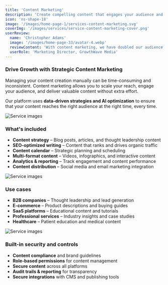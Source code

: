 ```yaml
---
title: 'Content Marketing'
description: 'Create compelling content that engages your audience and drives conversions with strategic content marketing campaigns.'
icon: 'ns-shape-18'
image: '/images/home-page-1/services-content-marketing.svg'
coverImg: '/images/services/service-content-marketing-cover.png'
userReview:
  name: 'Christopher Adams'
  image: '/images/home-page-33/avatar-4.webp'
  reviewContent: 'With content marketing, we have doubled our audience engagement while cutting content creation time in half. It has become a vital part of our growth strategy.'
  userRole: 'Marketing Director, GrowthWave Media'
---
```


### Drive Growth with Strategic Content Marketing

Managing your content creation manually can be time-consuming and inconsistent. Content marketing allows you to scale your reach, engage your audience, and deliver valuable content without extra effort.

Our platform uses **data-driven strategies and AI optimization** to ensure that your content reaches the right audience at the right time, every time.

![Service images](/images/services/service-details-1.png)

### What's included

- **Content strategy** – Blog posts, articles, and thought leadership content
- **SEO-optimized writing** – Content that ranks and drives organic traffic
- **Content calendar** – Strategic planning and scheduling
- **Multi-format content** – Videos, infographics, and interactive content
- **Analytics & reporting** – Track engagement and content performance
- **Content distribution** – Social media and email marketing integration

![Service images](/images/services/service-details-2.png)

### Use cases

- **B2B companies** – Thought leadership and lead generation
- **E-commerce** – Product descriptions and buying guides
- **SaaS platforms** – Educational content and tutorials
- **Professional services** – Industry insights and case studies
- **Healthcare** – Patient education and medical content

![Service images](/images/services/service-details-3.jpg)

### Built-in security and controls

- **Content compliance** and brand guidelines
- **Role-based permissions** for content management
- **Secure content** across all platforms
- **Audit trails & reporting** for transparency
- **Secure integrations** with CMS and publishing tools
